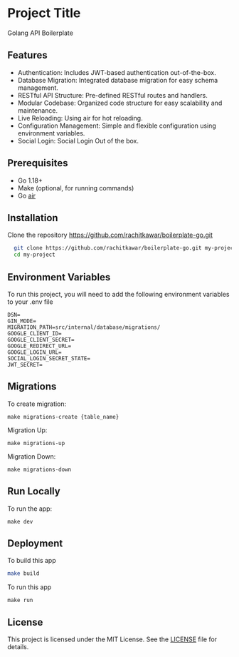 
# Project Title

Golang API Boilerplate


## Features

- Authentication: Includes JWT-based authentication out-of-the-box.
- Database Migration: Integrated database migration for easy schema management.
- RESTful API Structure: Pre-defined RESTful routes and handlers.
- Modular Codebase: Organized code structure for easy scalability and maintenance.
- Live Reloading: Using air for hot reloading.
- Configuration Management: Simple and flexible configuration using environment variables.
- Social Login: Social Login Out of the box.


## Prerequisites

- Go 1.18+
- Make (optional, for running commands)
- Go [air](https://github.com/air-verse/air) 

## Installation

Clone the repository https://github.com/rachitkawar/boilerplate-go.git

```bash
  git clone https://github.com/rachitkawar/boilerplate-go.git my-project
  cd my-project
```


    
## Environment Variables

To run this project, you will need to add the following environment variables to your .env file

```
DSN=
GIN_MODE=
MIGRATION_PATH=src/internal/database/migrations/
GOOGLE_CLIENT_ID=
GOOGLE_CLIENT_SECRET=
GOOGLE_REDIRECT_URL=
GOOGLE_LOGIN_URL=
SOCIAL_LOGIN_SECRET_STATE=
JWT_SECRET=
```


## Migrations


To create migration:
```
make migrations-create {table_name}

```

Migration Up:
```
make migrations-up
```


Migration Down:
```
make migrations-down
```


## Run Locally

To run the app:
```
make dev
```




## Deployment

To build this app

```bash
make build
```

To run this app
```
make run
```


## License

This project is licensed under the MIT License. See the [LICENSE](https://github.com/rachitkawar/boilerplate-go/blob/master/LICENSE) file for details.

